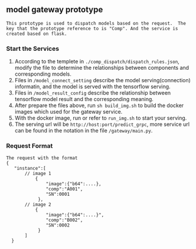 ## __model gateway prototype__  
    This prototype is used to dispatch models based on the request.  The key that the prototype reference to is "Comp". And the service is created based on flask. 

### __Start the Services__  
1. According to the templete in ```./comp_dispatch/dispatch_rules.json```, modify the file to determine the relationships between components and corresponding models.  
2. Files in ```/model_connect_setting``` describe the model serving(connection) informatin, and the model is served with the tensorflow serving.  
3. Files in ```/model_result_config``` describe the relationship between  tensorflow model result and the corresponding meaning.  
4. After prepare the files above, run ```sh build_img.sh``` to build the docker images which used for the gateway service.
5. With the docker image, run or refer to ```run_img.sh``` to start your serving.
6. The serving url will be ```http://host:port/predict_grpc```, more service url can be found in the notation in the file ```/gateway/main.py```.

###  __Request Format__
    The request with the format
    {
       "instance":[
           // image 1
               {
                   "image":{"b64":....},
                   "comp":"A001",
                   "SN":0001
                },
           // image 2 
               {
                   "image":{"b64":....}",
                   "comp":"B002",
                   "SN":0002
                }
           ]
      }
